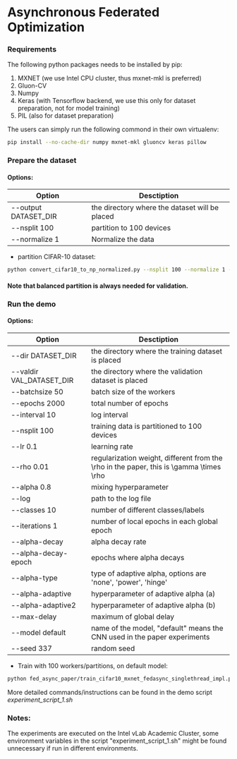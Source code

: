 # Asynchronous Federated Optimization

### Requirements

The following python packages needs to be installed by pip:

1. MXNET (we use Intel CPU cluster, thus mxnet-mkl is preferred)
2. Gluon-CV
3. Numpy
4. Keras (with Tensorflow backend, we use this only for dataset preparation, not for model training)
5. PIL (also for dataset preparation)

The users can simply run the following commond in their own virtualenv:

```bash
pip install --no-cache-dir numpy mxnet-mkl gluoncv keras pillow
```

### Prepare the dataset

#### Options:

| Option     | Desctiption | 
| ---------- | ----------- | 
|--output DATASET_DIR| the directory where the dataset will be placed|
|--nsplit 100| partition to 100 devices|
|--normalize 1| Normalize the data|

* partition CIFAR-10 dataset:
```bash
python convert_cifar10_to_np_normalized.py --nsplit 100 --normalize 1 --output DATASET_DIR
```


#### Note that balanced partition is always needed for validation.

### Run the demo

#### Options:

| Option     | Desctiption | 
| ---------- | ----------- | 
|--dir DATASET_DIR| the directory where the training dataset is placed|
|--valdir VAL_DATASET_DIR| the directory where the validation dataset is placed|
|--batchsize 50| batch size of the workers|
|--epochs 2000| total number of epochs|
|--interval 10| log interval|
|--nsplit 100| training data is partitioned to 100 devices|
|--lr 0.1| learning rate|
|--rho 0.01| regularization weight, different from the \rho in the paper, this is \gamma \times \rho|
|--alpha 0.8| mixing hyperparameter|
|--log | path to the log file|
|--classes 10| number of different classes/labels|
|--iterations 1| number of local epochs in each global epoch|
|--alpha-decay | alpha decay rate|
|--alpha-decay-epoch | epochs where alpha decays|
|--alpha-type | type of adaptive alpha, options are 'none', 'power', 'hinge'|
|--alpha-adaptive | hyperparameter of adaptive alpha (a)|
|--alpha-adaptive2 | hyperparameter of adaptive alpha (b)|
|--max-delay | maximum of global delay|
|--model default | name of the model, "default" means the CNN used in the paper experiments|
|--seed 337 | random seed|

* Train with 100 workers/partitions, on default model:
```bash
python fed_async_paper/train_cifar10_mxnet_fedasync_singlethread_impl.py --classes 10 --model default --nsplit 100 --batchsize 50 --lr 0.1 --rho 0.01 --alpha 0.8 --alpha-decay 0.5 --alpha-decay-epoch 800 --epochs 2000 --max-delay 12 --iterations 1 --seed 336 --dir $inputdir --valdir $valdir -o $logfile 2>&1 | tee $watchfile
```

More detailed commands/instructions can be found in the demo script *experiment_script_1.sh*

### Notes:

The experiments are executed on the Intel vLab Academic Cluster, some environment variables in the script "experiment_script_1.sh" might be found unnecessary if run in different environments.

